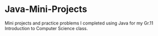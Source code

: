 # Java-Mini-Projects
Mini projects and practice problems I completed using Java for my Gr.11 Introduction to Computer Science class.
